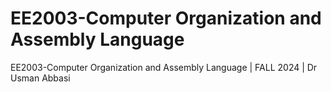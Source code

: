 # EE2003-Computer Organization and Assembly Language
 EE2003-Computer Organization and Assembly Language | FALL 2024 | Dr Usman Abbasi

